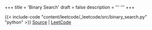 +++
title = 'Binary Search'
draft = false
description =  '''
'''
+++

{{< include-code "content/leetcode/_leetcode/src/binary_search.py" "python" >}}
[Source](https://github.com/grind-rip/leetcode/blob/master/src/binary_search.py) | [LeetCode](https://leetcode.com/problems/binary-search)
